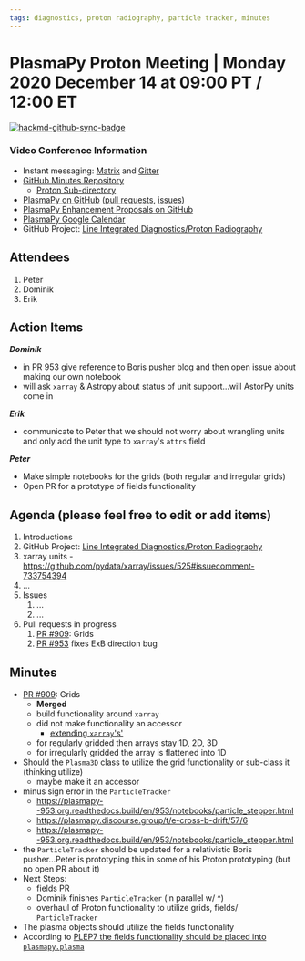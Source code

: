 ```yaml
---
tags: diagnostics, proton radiography, particle tracker, minutes
---
```


# PlasmaPy Proton Meeting | Monday 2020 December 14 at 09:00 PT / 12:00 ET

[![hackmd-github-sync-badge](https://hackmd.io/2IHBQXEuTdGaj7rrIh8HWw/badge)](https://hackmd.io/2IHBQXEuTdGaj7rrIh8HWw)

### Video Conference Information
* Instant messaging: [Matrix](https://element.im/app/#/room/#plasmapy:openastronomy.org) and [Gitter](https://gitter.im/PlasmaPy/Lobby)
* [GitHub Minutes Repository](https://github.com/PlasmaPy/plasmapy-project/tree/master/minutes)
    * [Proton Sub-directory](https://github.com/PlasmaPy/plasmapy-project/tree/master/minutes/proton_radiography)
* [PlasmaPy on GitHub](https://github.com/PlasmaPy/plasmapy) ([pull requests](https://github.com/PlasmaPy/plasmapy/pulls), [issues](https://github.com/PlasmaPy/plasmapy/issues))
* [PlasmaPy Enhancement Proposals on GitHub](https://github.com/PlasmaPy/PlasmaPy-PLEPs)
* [PlasmaPy Google Calendar](https://calendar.google.com/calendar?cid=bzVsb3ZkcW0zaWxsam00ZTlrMDd2cmw5bWdAZ3JvdXAuY2FsZW5kYXIuZ29vZ2xlLmNvbQ)
* GitHub Project: [Line Integrated Diagnostics/Proton Radiography](https://github.com/PlasmaPy/PlasmaPy/projects/21)

## Attendees

1. Peter
2. Dominik
3. Erik

## Action Items

***Dominik***
* in PR 953 give reference to Boris pusher blog and then open issue about making our own notebook
* will ask `xarray` & Astropy about status of unit support...will AstorPy units come in

***Erik***
* communicate to Peter that we should not worry about wrangling units and only add the unit type to `xarray`'s `attrs` field

***Peter***
* Make simple notebooks for the grids (both regular and irregular grids)
* Open PR for a prototype of fields functionality

## Agenda (please feel free to edit or add items)

1. Introductions
2. GitHub Project: [Line Integrated Diagnostics/Proton Radiography](https://github.com/PlasmaPy/PlasmaPy/projects/21)
3. xarray units - https://github.com/pydata/xarray/issues/525#issuecomment-733754394
4. ...
5. Issues
    1. ...
    2. ...
6. Pull requests in progress 
    1. [PR #909](https://gituhb.com/PlasmaPy/PlasmaPy/pull/909): Grids
    2. [PR #953](https://github.com/PlasmaPy/PlasmaPy/pull/953) fixes ExB direction bug

## Minutes

* [PR #909](https://gituhb.com/PlasmaPy/PlasmaPy/pull/909): Grids
    * **Merged**
    * build functionality around `xarray`
    * did not make functionality an accessor
        * [extending `xarray`'s'](http://xarray.pydata.org/en/stable/internals.html?highlight=inheritance#extending-xarray)
    * for regularly gridded then arrays stay 1D, 2D, 3D
    * for irregularly gridded the array is flattened into 1D
* Should the `Plasma3D` class to utilize the grid functionality or sub-class it (thinking utilize)
    * maybe make it an accessor
* minus sign error in the `ParticleTracker`
    * https://plasmapy--953.org.readthedocs.build/en/953/notebooks/particle_stepper.html
    * https://plasmapy.discourse.group/t/e-cross-b-drift/57/6
    * https://plasmapy--953.org.readthedocs.build/en/953/notebooks/particle_stepper.html
* the `ParticleTracker` should be updated for a relativistic Boris pusher...Peter is prototyping this in some of his Proton prototyping (but no open PR about it)
* Next Steps:
    * fields PR
    * Dominik finishes `ParticleTracker` (in parallel w/ ^)
    * overhaul of Proton functionality to utilize grids, fields/ `ParticleTracker`
* The plasma objects should utilize the fields functionality
* According to [PLEP7 the fields functionality should be placed into `plasmapy.plasma`](https://github.com/PlasmaPy/PlasmaPy-PLEPs/blob/master/PLEP-0007.rst#plasma)

